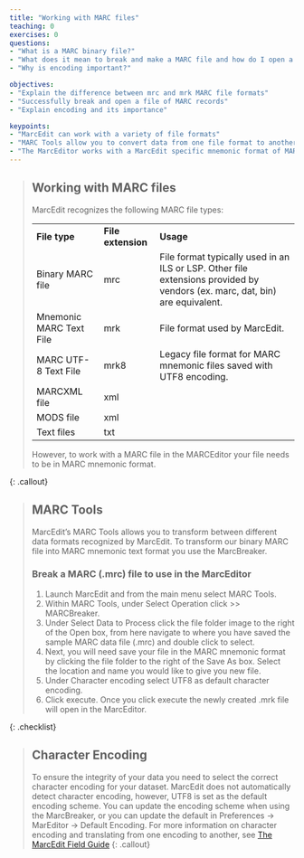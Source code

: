 ```yaml
---
title: "Working with MARC files"
teaching: 0
exercises: 0
questions:
- "What is a MARC binary file?"
- "What does it mean to break and make a MARC file and how do I open a file of MARC records in MARCedit?"
- "Why is encoding important?"

objectives:
- "Explain the difference between mrc and mrk MARC file formats"
- "Successfully break and open a file of MARC records"
- "Explain encoding and its importance"

keypoints:
- "MarcEdit can work with a variety of file formats"
- "MARC Tools allow you to convert data from one file format to another"
- "The MarcEditor works with a MarcEdit specific mnemonic format of MARC records (.mrk)"
---
```



>## Working with MARC files
>MarcEdit recognizes the following MARC file types:
>
><table>
>  <tr>
>   <td><strong>File type</strong>
>   </td>
>   <td><strong>File extension</strong>
>   </td>
>   <td><strong>Usage</strong>
>   </td>
>  </tr>
>  <tr>
>   <td>Binary MARC file
>   </td>
>   <td>mrc
>   </td>
>   <td>File format typically used in an  ILS or LSP. Other file extensions provided by vendors (ex. marc, dat, bin) are equivalent.
>   </td>
>  </tr>
>  <tr>
>   <td>Mnemonic MARC Text File
>   </td>
>   <td>mrk
>   </td>
>   <td>File format used by MarcEdit.
>   </td>
>  </tr>
>  <tr>
>   <td>MARC UTF-8 Text File
>   </td>
>   <td>mrk8
>   </td>
>   <td>Legacy file format for MARC mnemonic files saved with UTF8 encoding.
>   </td>
>  </tr>
>  <tr>
>   <td>MARCXML file
>   </td>
>   <td>xml
>   </td>
>   <td>&nbsp;
>   </td>
>  </tr>
>  <tr>
>   <td>MODS file
>   </td>
>   <td>xml
>   </td>
>   <td>
>   </td>
>  </tr>
>  <tr>
>   <td>Text files
>   </td>
>   <td>txt
>   </td>
>   <td>
>   </td>
>  </tr>
></table>
>However, to work with a MARC file in the MARCEditor your file needs to be in MARC mnemonic format.
{: .callout}

>## MARC Tools
>MarcEdit’s MARC Tools allows you to transform between different data formats recognized by MarcEdit.  To transform our binary MARC file into MARC mnemonic text format you use the MarcBreaker.
>
>### Break a MARC (.mrc) file to use in the MarcEditor
>
>1. Launch MarcEdit and from the main menu select MARC Tools.
>2. Within MARC Tools, under Select Operation click >> MARCBreaker.
>3. Under Select Data to Process click the file folder image to the right of the Open box, from here navigate to where you have saved the sample MARC data file (.mrc) and double click to select.
>4. Next, you will need save your file in the MARC mnemonic format by clicking the file folder to the right of the Save As box. Select the location and name you would like to give you new file.
>5. Under Character encoding select UTF8 as default character encoding.
>6. Click execute. Once you click execute the newly created .mrk file will open in the MarcEditor.
>
{: .checklist}

>## Character Encoding
>To ensure the integrity of your data you need to select the correct character encoding for your dataset. MarcEdit does not automatically detect character encoding, however, UTF8 is set as the default encoding scheme. You can update the encoding scheme when using the MarcBreaker, or you can update the default in Preferences → MarEditor → Default Encoding. For more information on character encoding and translating from one encoding to another, see [The MarcEdit Field Guide](https://marcedit.reeset.net/learning_marcedit/9-2/dealing-with-character-encodings-in-marcedit/)
{: .callout}
